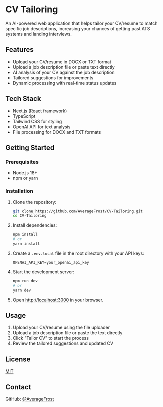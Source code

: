 # CV Tailoring

An AI-powered web application that helps tailor your CV/resume to match specific job descriptions, increasing your chances of getting past ATS systems and landing interviews.

## Features

- Upload your CV/resume in DOCX or TXT format
- Upload a job description file or paste text directly
- AI analysis of your CV against the job description
- Tailored suggestions for improvements
- Dynamic processing with real-time status updates

## Tech Stack

- Next.js (React framework)
- TypeScript
- Tailwind CSS for styling
- OpenAI API for text analysis
- File processing for DOCX and TXT formats

## Getting Started

### Prerequisites

- Node.js 18+
- npm or yarn

### Installation

1. Clone the repository:
   ```bash
   git clone https://github.com/AverageFrost/CV-Tailoring.git
   cd CV-Tailoring
   ```

2. Install dependencies:
   ```bash
   npm install
   # or
   yarn install
   ```

3. Create a `.env.local` file in the root directory with your API keys:
   ```
   OPENAI_API_KEY=your_openai_api_key
   ```

4. Start the development server:
   ```bash
   npm run dev
   # or
   yarn dev
   ```

5. Open [http://localhost:3000](http://localhost:3000) in your browser.

## Usage

1. Upload your CV/resume using the file uploader
2. Upload a job description file or paste the text directly
3. Click "Tailor CV" to start the process
4. Review the tailored suggestions and updated CV

## License

[MIT](LICENSE)

## Contact

GitHub: [@AverageFrost](https://github.com/AverageFrost) 